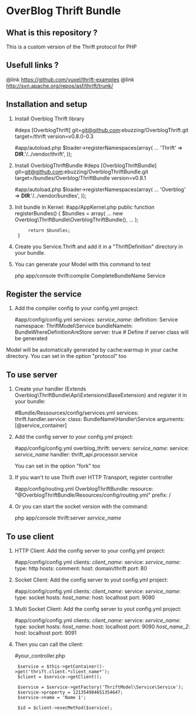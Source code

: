 # OverBlog Thrift Bundle #

What is this repository ?
----------------------

This is a custom version of the Thrift protocol for PHP

Usefull links ?
----------------------

@link https://github.com/yuxel/thrift-examples
@link http://svn.apache.org/repos/asf/thrift/trunk/

Installation and setup
----------------------

1) Install Overblog Thrift library

    #deps
        [OverblogThrift]
            git=git@github.com:ebuzzing/OverblogThrift.git
            target=/thrift
            version=v0.8.0-0.3

    #app/autoload.php
        $loader->registerNamespaces(array(
            ...
            'Thrift'           => __DIR__.'/../vendor/thrift',
        ));

2) Install OverblogThriftBundle
    #deps
        [OverblogThriftBundle]
            git=git@github.com:ebuzzing/OverblogThriftBundle.git
            target=/bundles/Overblog/ThriftBundle
            version=v0.8.1

    #app/autoload.php
        $loader->registerNamespaces(array(
            ...
            'Overblog'         => __DIR__.'/../vendor/bundles',
        ));

3) Init bundle in Kernel:
    #app/AppKernel.php
        public function registerBundles()
        {
            $bundles = array(
                ...
                new Overblog\ThriftBundle\OverblogThriftBundle(),
                ...
            );

            return $bundles;
        }

3) Create you Service.Thrift and add it in a "ThriftDefinition" directory in your bundle.

4) You can generate your Model with this command to test

    php app/console thrift:compile CompleteBundleName Service

Register the service
----------------------

1) Add the compiler config to your config.yml project:

    #app/config/config.yml
        services:
          *service_name*:
            definition: Service
            namespace: ThriftModel\Service
            bundleNameIn: BundleWhereDefinitionAreStore
            server: true    # Define if server class will be generated

Model will be automatically generated by cache:warmup in your cache directory.
You can set in the option "protocol" too

To use server
----------------------

1) Create your handler (Extends Overblog\ThriftBundle\Api\Extensions\BaseExtension) and register it in your bundle:

    #Bundle/Ressources/config/services.yml
        services:
          thrift.handler.service:
            class: BundleName\Handler\Service
            arguments: [@service_container]

2) Add the config server to your config.yml project:

    #app/config/config.yml
        overblog_thrift:
          servers:
            *service_name*:
              service: *service_name*
              handler: thrift_api.processor.service

    You can set in the option "fork" too

4) If you wan't to use Thrift over HTTP Transport, register controller

    #app/config/routing.yml
        OverblogThriftBundle:
          resource: "@OverblogThriftBundle/Resources/config/routing.yml"
          prefix:   /

5) Or you can start the socket version with the command:

    php app/console thrift:server *service_name*

To use client
----------------------

1) HTTP Client: Add the config server to your config.yml project:

    #app/config/config.yml
        clients:
          *client_name*:
            service: *service_name*:
            type: http
            hosts:
              comment:
                host: domain/thrift
                port: 80

2) Socket Client: Add the config server to yout config.yml project:

    #app/config/config.yml
        clients:
          *client_name*:
            service: *service_name*:
            type: socket
            hosts:
              *host_name*:
                host: localhost
                port: 9090

3) Multi Socket Client: Add the config server to yout config.yml project:

    #app/config/config.yml
        clients:
          *client_name*:
            service: *service_name*:
            type: socket
            hosts:
              *host_name*:
                host: localhost
                port: 9090
              *host_name_2*:
                host: localhost
                port: 9091

4) Then you can call the client:

    #your_controller.php

        $service = $this->getContainer()->get('thrift.client.*client_name*');
        $client = $service->getClient();

        $service = $service->getFactory('ThriftModel\Service\Service');
        $service->property = 121354984651354647;
        $service->name = 'Name 1';

        $id = $client->execMethod($service);
